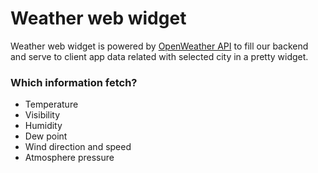 # Weather web widget

Weather web widget is powered by <a href="">OpenWeather API</a> to fill our backend and serve to client app data related with selected city in a pretty widget. 

### Which information fetch?
- Temperature 
- Visibility
- Humidity
- Dew point
- Wind direction and speed
- Atmosphere pressure